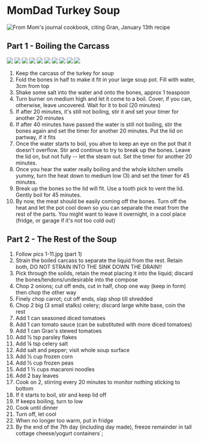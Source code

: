 # MomDad Turkey Soup

![From Mom's journal cookbook, citing Gran, January 13th recipe](journal%20recipe%20book%20entry.jpg)

## Part 1 - Boiling the Carcass

![](1.jpg)
![](2.jpg)
![](3.jpg)
![](4.jpg)
![](5.jpg)
![](6.jpg)
![](7.jpg)
![](8.jpg)
![](9.jpg)
![](10.jpg)

1. Keep the carcass of the turkey for soup
2. Fold the bones in half to make it fit in your large soup pot. Fill with water, 3cm from top
3. Shake some salt into the water and onto the bones, approx 1 teaspoon
4. Turn burner on medium high and let it come to a boil. Cover, if you can, otherwise, leave uncovered. Wait for it to boil (20 minutes)
5. If after 20 minutes, it's still not boiling, stir it and set your timer for another 20 minutes
6. If after 40 minutes have passed the water is still not boiling, stir the bones again and set the timer for another 20 minutes. Put the lid on partway, if it fits
7. Once the water starts to boil, you ahve to keep an eye on the pot that it doesn't overflow. Stir and continue to try to break up the bones. Leave the lid on, but not fully -- let the steam out. Set the timer for another 20 minutes.
8. Once you hear the water really boiling and the whole kitchen smells yummy, turn the heat down to medium low (3) and set the timer for 45 minutes.
9. Break up the bones so the lid will fit. Use a tooth pick to vent the lid. Gently boil for 45 minutes.
10. By now, the meat should be easily coming off the bones. Turn off the heat and let the pot cool down so you can separate the meat from the rest of the parts. You might want to leave it overnight, in a cool place (fridge, or garage if it's not too cold out)

## Part 2 - The Rest of the Soup

1. Follow pics 1-11.jpg (part 1)
2. Strain the boiled carcass to separate the liquid from the rest. Retain both, DO NOT STRAIN INTO THE SINK DOWN THE DRAIN!!
3. Pick through the solids, retain the meat placing it into the liquid; discard the bones/tendons/undesirable into the compose
4. Chop 2 onions; cut off ends, cut in half, chop one way (keep in form) then chop the other way
5. Finely chop carrot; cut off ends, slap shop till shredded
6. Chop 2 big (3 small stalks) celery; discard large white base, coin the rest
7. Add 1 can seasoned diced tomatoes
8. Add 1 can tomato sauce (can be substituted with more diced tomatoes)
9. Add 1 can Gran's stewed tomatoes
10. Add ½ tsp parsley flakes
11. Add ¼ tsp celery salt
12. Add salt and pepper; visit whole soup surface
13. Add ½ cup frozen corn
14. Add ½ cup frozen peas
15. Add 1 ½ cups macaroni noodles
16. Add 2 bay leaves
17. Cook on 2, stirring every 20 minutes to monitor nothing sticking to bottom
18. If it starts to boil, stir and keep lid off
19. If keeps boiling, turn to low
20. Cook until dinner
21. Turn off, let cool
22. When no longer too warm, put in fridge
23. By the end of the 7th day (including day made), freeze remainder in tall cottage cheese/yogurt containers`;
